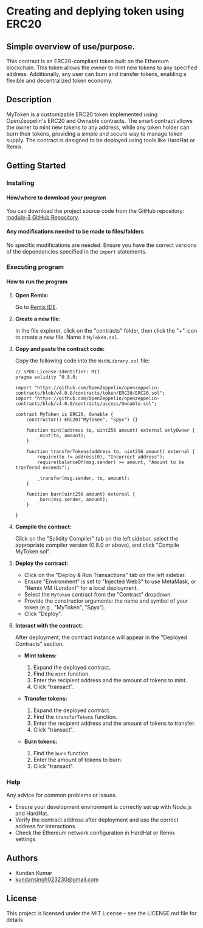# Creating and deplying token using ERC20

## Simple overview of use/purpose.

This contract is an ERC20-compliant token built on the Ethereum blockchain. This token allows the owner to mint new tokens to any specified address. Additionally, any user can burn and transfer tokens, enabling a flexible and decentralized token economy.

## Description

MyToken is a customizable ERC20 token implemented using OpenZeppelin's ERC20 and Ownable contracts. The smart contract allows the owner to mint new tokens to any address, while any token holder can burn their tokens, providing a simple and secure way to manage token supply. The contract is designed to be deployed using tools like HardHat or Remix.

## Getting Started

### Installing

#### How/where to download your program

You can download the project source code from the GitHub repository: [module-3 GitHub Repository](https://github.com/Xundan91/ETH-AVAX-PROOF-Intermediate/tree/main/Module-3-Assesment/WithLibary.sol).


#### Any modifications needed to be made to files/folders

No specific modifications are needed. Ensure you have the correct versions of the dependencies specified in the `import` statements.

### Executing program

#### How to run the program

1. **Open Remix:**

    Go to [Remix IDE](https://remix.ethereum.org/).

2. **Create a new file:**

    In the file explorer, click on the "contracts" folder, then click the "+" icon to create a new file. Name it `MyToken.sol`.

3. **Copy and paste the contract code:**

    Copy the following code into the `WithLibrary.sol` file:

    ```solidity
    // SPDX-License-Identifier: MIT
    pragma solidity ^0.8.0;
    
    import "https://github.com/OpenZeppelin/openzeppelin-contracts/blob/v4.0.0/contracts/token/ERC20/ERC20.sol";
    import "https://github.com/OpenZeppelin/openzeppelin-contracts/blob/v4.0.0/contracts/access/Ownable.sol";
    
    contract MyToken is ERC20, Ownable {
        constructor() ERC20("MyToken", "Spyx") {}

        function mint(address to, uint256 amount) external onlyOwner {
            _mint(to, amount);
        }
    
        function transferTokens(address to, uint256 amount) external {
            require(to != address(0), "Incorrect address");
            require(balanceOf(msg.sender) >= amount, "Amount to be tranfered exceeds");
            
            _transfer(msg.sender, to, amount);
        }
    
        function burn(uint256 amount) external {
            _burn(msg.sender, amount);
        }

    }
    ```

4. **Compile the contract:**

    Click on the "Solidity Compiler" tab on the left sidebar, select the appropriate compiler version (0.8.0 or above), and click "Compile MyToken.sol".

5. **Deploy the contract:**

    - Click on the "Deploy & Run Transactions" tab on the left sidebar.
    - Ensure "Environment" is set to "Injected Web3" to use MetaMask, or "Remix VM (London)" for a local deployment.
    - Select the `MyToken` contract from the "Contract" dropdown.
    - Provide the constructor arguments: the name and symbol of your token (e.g., "MyToken", "Spyx").
    - Click "Deploy".

6. **Interact with the contract:**

    After deployment, the contract instance will appear in the "Deployed Contracts" section.

    - **Mint tokens:**
        1. Expand the deployed contract.
        2. Find the `mint` function.
        3. Enter the recipient address and the amount of tokens to mint.
        4. Click "transact".
           
    - **Transfer tokens:**
        1. Expand the deployed contract.
        2. Find the `transferTokens` function.
        3. Enter the recipient address and the amount of tokens to transfer.
        4. Click "transact".

    - **Burn tokens:**
        1. Find the `burn` function.
        2. Enter the amount of tokens to burn.
        3. Click "transact".

### Help

Any advice for common problems or issues.

- Ensure your development environment is correctly set up with Node.js and HardHat.
- Verify the contract address after deployment and use the correct address for interactions.
- Check the Ethereum network configuration in HardHat or Remix settings.


## Authors

- Kundan Kumar
- kundansingh023230@gmail.com


## License

This project is licensed under the MIT License - see the LICENSE.md file for details
